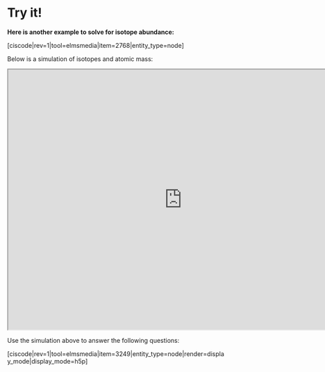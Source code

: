 # Try it!

**Here is another example to solve for isotope abundance:**

[ciscode|rev=1|tool=elmsmedia|item=2768|entity_type=node]


Below is a simulation of isotopes and atomic mass:

<iframe src="https://phet.colorado.edu/sims/html/isotopes-and-atomic-mass/latest/isotopes-and-atomic-mass_en.html" width="800" height="600" scrolling="no" allowfullscreen></iframe>

Use the simulation above to answer the following questions:

[ciscode|rev=1|tool=elmsmedia|item=3249|entity_type=node|render=display_mode|display_mode=h5p]

